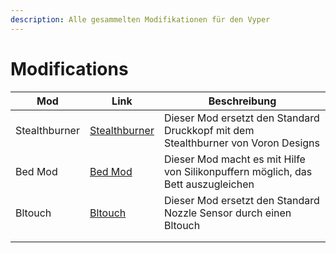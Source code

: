 ```yaml
---
description: Alle gesammelten Modifikationen für den Vyper
---
```


# Modifications

| Mod            | Link                                                                        | Beschreibung                                                                      |
| -------------- | --------------------------------------------------------------------------- | --------------------------------------------------------------------------------- |
| Stealthburner  | [Stealthburner](../../anycubic-vyper/stealthburner-mod/)                    | Dieser Mod ersetzt den Standard Druckkopf mit dem Stealthburner von Voron Designs |
| Bed Mod        | [Bed Mod](broken-reference)                                                 | Dieser Mod macht es mit Hilfe von Silikonpuffern möglich, das Bett auszugleichen  |
| Bltouch        | [Bltouch](../../anycubic-vyper/stealthburner-mod/inbetriebnahme/bltouch.md) | Dieser Mod ersetzt den Standard Nozzle Sensor durch einen Bltouch                 |
|                |                                                                             |                                                                                   |
|                |                                                                             |                                                                                   |
